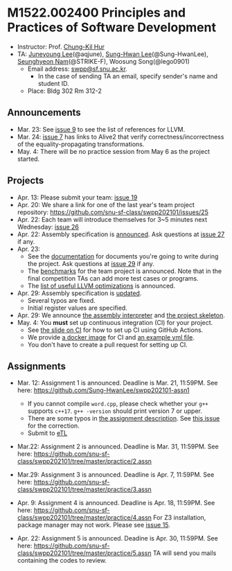 # M1522.002400 Principles and Practices of Software Development

- Instructor: Prof. [Chung-Kil Hur](http://sf.snu.ac.kr/gil.hur)
- TA: [Juneyoung Lee](http://sf.snu.ac.kr/juneyoung.lee/)(@aqjune), [Sung-Hwan Lee](http://sf.snu.ac.kr/sunghwan.lee/)(@Sung-HwanLee), [Seunghyeon Nam](https://sf.snu.ac.kr/seunghyeon.nam/)(@STRIKE-F), Woosung Song(@lego0901)
    + Email address: swpp@sf.snu.ac.kr. 
        * In the case of sending TA an email, specify sender's name and student ID.  
    + Place: Bldg 302 Rm 312-2 

## Announcements 

- Mar. 23: See [issue 9](https://github.com/snu-sf-class/swpp202101/issues/9) to see the list of references for LLVM.
- Mar. 24: [issue 7](https://github.com/snu-sf-class/swpp202101/issues/7) has links to Alive2 that verify correctness/incorrectness of the equality-propagating transformations.
- May. 4: There will be no practice session from May 6 as the project started.

## Projects

- Apr. 13: Please submit your team: [issue 19](https://github.com/snu-sf-class/swpp202101/issues/19)
- Apr. 20: We share a link for one of the last year's team project repository: https://github.com/snu-sf-class/swpp202101/issues/25
- Apr. 22: Each team will introduce themselves for 3~5 minutes next Wednesday: [issue 26](https://github.com/snu-sf-class/swpp202101/issues/26)
- Apr. 22: Assembly specification is [announced](project/asmspec.pdf). Ask questions at [issue 27](https://github.com/snu-sf-class/swpp202101/issues/27) if any.
- Apr. 23:
  - See the [documentation](project/documentation.pdf) for documents you're going to write during the project. Ask questions at [issue 29](https://github.com/snu-sf-class/swpp202101/issues/29) if any.
  - The [benchmarks](https://github.com/snu-sf-class/swpp202101-benchmarks) for the team project is announced. Note that
    in the final competition TAs can add more test cases or programs.
  - The [list of useful LLVM optimizations](project/optList.md) is announced.
- Apr. 29: Assembly specification is [updated](project/asmspec.pdf).
  - Several typos are fixed.
  - Initial register values are specified.
- Apr. 29: We announce [the assembly interpreter](https://github.com/snu-sf-class/swpp202101-interpreter) and [the project skeleton](https://github.com/snu-sf-class/swpp202101-compiler).
- May. 4: You **must** set up continuous integration (CI) for your project.
  - See [the slide on CI](practice/ci.pdf) for how to set up CI using GitHub Actions.
  - We provide [a docker image](https://hub.docker.com/repository/docker/sunghwanlee/swpp202101-ci) for CI and [an example yml file](project/ci.yml).
  - You don't have to create a pull request for setting up CI.


## Assignments

- Mar. 12: Assignment 1 is announced. Deadline is Mar. 21, 11:59PM.
  See here: https://github.com/Sung-HwanLee/swpp202101-assn1
  - If you cannot compile `word.cpp`, please check whether your `g++` supports `c++17`. `g++ -version` should print version 7 or upper.
  - There are some typos in [the assignment description](https://github.com/Sung-HwanLee/swpp202101-assn1/blob/master/README.md).
    See [this issue](https://github.com/Sung-HwanLee/swpp202101-assn1/issues/2) for the correction.
  - Submit to [eTL](http://etl.snu.ac.kr/mod/assign/view.php?id=1441775)

- Mar.22: Assignment 2 is announced. Deadline is Mar. 31, 11:59PM.
  See here: https://github.com/snu-sf-class/swpp202101/tree/master/practice/2.assn

- Mar.29: Assignment 3 is announced. Deadline is Apr. 7, 11:59PM.
  See here: https://github.com/snu-sf-class/swpp202101/tree/master/practice/3.assn

- Apr. 9: Assignment 4 is announced. Deadline is Apr. 18, 11:59PM.
  See here: https://github.com/snu-sf-class/swpp202101/tree/master/practice/4.assn
  For Z3 installation, package manager may not work. Please see [issue 15](https://github.com/snu-sf-class/swpp202101/issues/15).

- Apr. 22: Assignment 5 is announced. Deadine is Apr. 30, 11:59PM.
  See here: https://github.com/snu-sf-class/swpp202101/tree/master/practice/5.assn
  TA will send you mails containing the codes to review.
